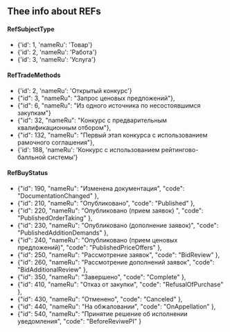 ## Thee info about REFs

#### RefSubjectType

- {'id': 1, 'nameRu': 'Товар'}
- {'id': 2, 'nameRu': 'Работа'}
- {'id': 3, 'nameRu': 'Услуга'}

#### RefTradeMethods

- {'id': 2, 'nameRu': 'Открытый конкурс'}
- {"id": 3, "nameRu": "Запрос ценовых предложений"},
- {"id": 6, "nameRu": "Из одного источника по несостоявшимся закупкам"}
- {"id": 32, "nameRu": "Конкурс с предварительным квалификационным отбором"},
- {"id": 132, "nameRu": "Первый этап конкурса с использованием рамочного соглашения"},
- {'id': 188, 'nameRu': 'Конкурс с использованием рейтингово-балльной системы'}

#### RefBuyStatus

- {"id": 190, "nameRu": "Изменена документация", "code": "DocumentationСhanged" },
- {"id": 210, "nameRu": "Опубликовано", "code": "Published" },
- {"id": 220, "nameRu": "Опубликовано (прием заявок) ", "code": "PublishedOrderTaking" },
- {"id": 230, "nameRu": "Опубликовано (дополнение заявок)", "code": "PublishedAdditionDemands" },
- {"id": 240, "nameRu": "Опубликовано (прием ценовых предложений)", "code": "PublishedPriceOffers" },
- {"id": 250, "nameRu": "Рассмотрение заявок", "code": "BidReview" },
- {"id": 260, "nameRu": "Рассмотрение дополнений заявок", "code": "BidAdditionalReview" },
- {"id": 350, "nameRu": "Завершено", "code": "Complete" },
- {"id": 410, "nameRu": "Отказ от закупки", "code": "RefusalOfPurchase" },
- {"id": 430, "nameRu": "Отменено", "code": "Canceled" },
- {"id": 440, "nameRu": "На обжаловании", "code": "OnAppellation" },
- {"id": 540, "nameRu": "Принятие решение об исполнении уведомления", "code": "BeforeReviwePI" }
